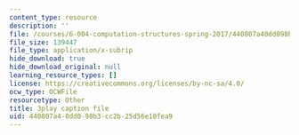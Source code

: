 ```yaml
---
content_type: resource
description: ''
file: /courses/6-004-computation-structures-spring-2017/440807a40dd098b3cc2b25d56e10fea9_q38KAGAKORk.srt
file_size: 139447
file_type: application/x-subrip
hide_download: true
hide_download_original: null
learning_resource_types: []
license: https://creativecommons.org/licenses/by-nc-sa/4.0/
ocw_type: OCWFile
resourcetype: Other
title: 3play caption file
uid: 440807a4-0dd0-98b3-cc2b-25d56e10fea9
---
```

